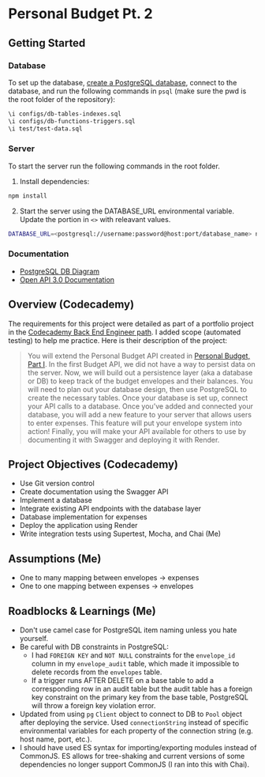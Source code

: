 # Personal Budget Pt. 2

## Getting Started
### Database
To set up the database, [create a PostgreSQL database](https://tomcam.github.io/postgres/#creating-a-database), connect to the database, and run the following commands in `psql` (make sure the pwd is the root folder of the repository):
``` bash
\i configs/db-tables-indexes.sql
\i configs/db-functions-triggers.sql
\i test/test-data.sql
```
### Server
To start the server run the following commands in the root folder.
1. Install dependencies:
``` bash
npm install
```
2. Start the server using the DATABASE_URL environmental variable. Update the portion in `<>` with releavant values.
``` bash
DATABASE_URL=<postgresql://username:password@host:port/database_name> node app.js
```
### Documentation
- [PostgreSQL DB Diagram](https://dbdiagram.io/d/Personal-Budget-Part-2-670f078197a66db9a31ca699)
- [Open API 3.0 Documentation](./docs/api-doc.yaml)

## Overview (Codecademy)
The requirements for this project were detailed as part of a portfolio project in the [Codecademy Back End Engineer path](https://www.codecademy.com/learn/paths/back-end-engineer-career-path). I added scope (automated testing) to help me practice. Here is their description of the project:
> You will extend the Personal Budget API created in [Personal Budget, Part I](https://github.com/zak-goldberg/Personal-Budget-1). In the first Budget API, we did not have a way to persist data on the server. Now, we will build out a persistence layer (aka a database or DB) to keep track of the budget envelopes and their balances. You will need to plan out your database design, then use PostgreSQL to create the necessary tables. Once your database is set up, connect your API calls to a database. Once you’ve added and connected your database, you will add a new feature to your server that allows users to enter expenses. This feature will put your envelope system into action! Finally, you will make your API available for others to use by documenting it with Swagger and deploying it with Render.

## Project Objectives (Codecademy)
- Use Git version control
- Create documentation using the Swagger API
- Implement a database
- Integrate existing API endpoints with the database layer
- Database implementation for expenses
- Deploy the application using Render
- Write integration tests using Supertest, Mocha, and Chai (Me)

## Assumptions (Me)
- One to many mapping between envelopes -> expenses
- One to one mapping between expenses -> envelopes

## Roadblocks & Learnings (Me)
- Don't use camel case for PostgreSQL item naming unless you hate yourself.
- Be careful with DB constraints in PostgreSQL:
  - I had `FOREIGN KEY` and `NOT NULL` constraints for the `envelope_id` column in my `envelope_audit` table, which made it impossible to delete records from the `envelopes` table.
  - If a trigger runs AFTER DELETE on a base table to add a corresponding row in an audit table but the audit table has a foreign key constraint on the primary key from the base table, PostgreSQL will throw a foreign key violation error.
- Updated from using `pg` `Client` object to connect to DB to `Pool` object after deploying the service. Used `connectionString` instead of specific environmental variables for each property of the connection string (e.g. host name, port, etc.).
- I should have used ES syntax for importing/exporting modules instead of CommonJS. ES allows for tree-shaking and current versions of some dependencies no longer support CommonJS (I ran into this with Chai).

